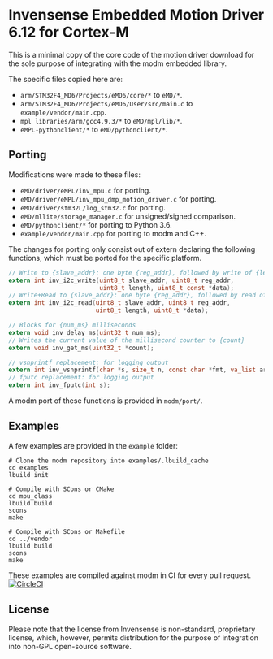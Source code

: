 # Invensense Embedded Motion Driver 6.12 for Cortex-M

This is a minimal copy of the core code of the motion driver download
for the sole purpose of integrating with the modm embedded library.

The specific files copied here are:

- `arm/STM32F4_MD6/Projects/eMD6/core/*` to `eMD/*`.
- `arm/STM32F4_MD6/Projects/eMD6/User/src/main.c` to `example/vendor/main.cpp`.
- `mpl libraries/arm/gcc4.9.3/*` to `eMD/mpl/lib/*`.
- `eMPL-pythonclient/*` to `eMD/pythonclient/*`.


## Porting

Modifications were made to these files:

- `eMD/driver/eMPL/inv_mpu.c` for porting.
- `eMD/driver/eMPL/inv_mpu_dmp_motion_driver.c` for porting.
- `eMD/driver/stm32L/log_stm32.c` for porting.
- `eMD/mllite/storage_manager.c` for unsigned/signed comparison.
- `eMD/pythonclient/*` for porting to Python 3.6.
- `example/vendor/main.cpp` for porting to modm and C++.

The changes for porting only consist out of extern declaring the following
functions, which must be ported for the specific platform.

```c
// Write to {slave_addr}: one byte {reg_addr}, followed by write of {length} bytes from {data}
extern int inv_i2c_write(uint8_t slave_addr, uint8_t reg_addr,
                         uint8_t length, uint8_t const *data);
// Write+Read to {slave_addr}: one byte {reg_addr}, followed by read of {length} bytes to {data}
extern int inv_i2c_read(uint8_t slave_addr, uint8_t reg_addr,
                        uint8_t length, uint8_t *data);

// Blocks for {num_ms} milliseconds
extern void inv_delay_ms(uint32_t num_ms);
// Writes the current value of the millisecond counter to {count}
extern void inv_get_ms(uint32_t *count);

// vsnprintf replacement: for logging output
extern int inv_vsnprintf(char *s, size_t n, const char *fmt, va_list args);
// fputc replacement: for logging output
extern int inv_fputc(int s);
```

A modm port of these functions is provided in `modm/port/`.


## Examples

A few examples are provided in the `example` folder:

```
# Clone the modm repository into examples/.lbuild_cache
cd examples
lbuild init

# Compile with SCons or CMake
cd mpu_class
lbuild build
scons
make

# Compile with SCons or Makefile
cd ../vendor
lbuild build
scons
make
```


These examples are compiled against modm in CI for every pull request.
[![CircleCI](https://circleci.com/gh/modm-io/Invensense-eMD.svg?style=svg)](https://circleci.com/gh/modm-io/Invensense-eMD)


## License

Please note that the license from Invensense is non-standard, proprietary license,
which, however, permits distribution for the purpose of integration into non-GPL
open-source software.
